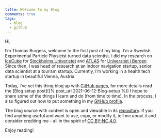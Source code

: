 ```yaml
---
title: Welcome to my Blog
comments: true
tags:
  - blog
  - github
---
```


Hi,

I’m Thomas Burgess, welcome to the first post of my blog. 
I’m a Swedish Experimental Particle Physicist turned data scientist. 
I did my research on [IceCube](https://icecube.wisc.edu/)
for [Stockholms Univeristet](https://www.su.se/) and [ATLAS](https://atlas.cern/)
for [Universitet i Bergen](https://www.uib.no). 
Since then, I was head of research at an indoor navigation startup, 
senior data scientist at a tourism startup. Currently, I’m working in a 
health tech startup in beautiful Vienna, Austria.

Today, I’ve set this thing blog up with [GitHub pages](https://pages.github.com/), 
for more details read the [Blog setup post]({% post_url 2021-06-12-Blog-setup %}) 
I hope to share some of the things I learn and do (from time to time). 
In the process, I also figured out how to put something in my 
[GitHub profile](https://github.com/thomasburgess).

The blog source with content is open and viewable in its 
[repository](https://github.com/thomasburgess/thomasburgess.github.io).
If you find anything useful and want to use, copy, or modify it, tell me 
about it and consider crediting me - all in the spirit of 
[CC BY-NC 4.0](https://creativecommons.org/licenses/by-nc/4.0/).

Enjoy reading!
